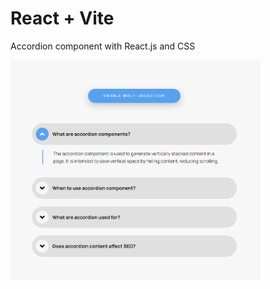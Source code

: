 # React + Vite

Accordion component with React.js and CSS

<img src="./src/img/accordion.png" width="400px"/>

